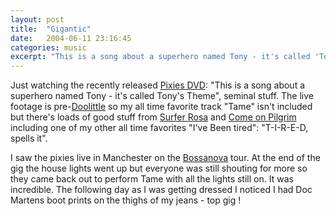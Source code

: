 ```yaml
---
layout: post
title:  "Gigantic"
date:   2004-06-11 23:16:45
categories: music
excerpt: "This is a song about a superhero named Tony - it's called 'Tony's Theme'"
---
```

Just watching the recently released <a href="http://www.amazon.com/exec/obidos/ASIN/B0001XARDQ/">Pixies DVD</a>: "This is a song about a superhero named Tony - it's called Tony's Theme", seminal stuff. The live footage is pre-<a href="http://www.amazon.com/exec/obidos/tg/detail/-/B000065PUE/">Doolittle</a> so my all time favorite track "Tame" isn't included but there's loads of good stuff from <a href="http://www.amazon.com/exec/obidos/tg/detail/-/B00008YJH5/">Surfer Rosa</a> and <a href="http://www.amazon.com/exec/obidos/tg/detail/-/B00008YJH1/">Come on Pilgrim</a> including one of my other all time favorites "I've Been tired": "T-I-R-E-D, spells it".

I saw the pixies live in Manchester on the <a href="http://www.amazon.com/exec/obidos/tg/detail/-/B00008YJHC/">Bossanova</a> tour. At the end of the gig the house lights went up but everyone was still shouting for more so they came back out to perform Tame with all the lights still on. It was incredible. The following day as I was getting dressed I noticed I had Doc Martens boot prints on the thighs of my jeans - top gig ! 

